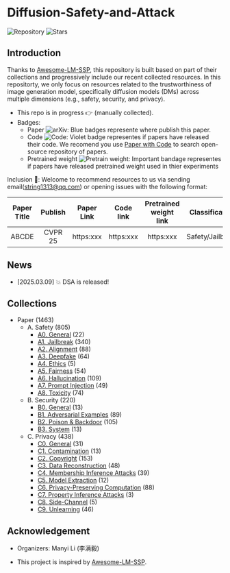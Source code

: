 # Diffusion-Safety-and-Attack 

![Repository](https://img.shields.io/badge/Advancement-DSA-red)
![Stars](https://img.shields.io/github/stars/ManyiLee/Diffusion-Safety-and-Attack)

## Introduction 
Thanks to [Awesome-LM-SSP](https://github.com/ThuCCSLab/Awesome-LM-SSP), this repository is built based on part of their collections and progressively include our recent collected resources. In this repositorty, we only focus on resources related to the trustworthiness of image generation model, specifically diffusion models (DMs) across multiple dimensions (e.g., safety, security, and privacy).

- This repo is in progress :point_right: (manually collected).
- Badges: 
    - Paper ![arXiv](https://img.shields.io/badge/arXiv-blue): Blue badges represente where publish this paper.
    - Code ![Code](https://img.shields.io/badge/Code-violet): Violet badge representes if papers have released their code. We recomend you use [Paper with Code](https://paperswithcode.com/) to search open-source repository of papers.
    - Pretrained weight ![Pretrain weight](https://img.shields.io/badge/Pretrain%20weight-important): Important bandage representes if papers have released pretrained weight used in thier experiments

Inclusion :email:: Welcome to recommend resources to us via sending email(string1313@qq.com) or opening issues with the following format: 

| Paper Title | Publish | Paper Link  | Code link | Pretrained weight link |Classification | Further Comments | 
| :----: | :----: | :----: | :----: | :----: | :----: | :----: |
| ABCDE | CVPR 25 | https:xxx | https:xxx  |  https:xxx | Safety/Jailbreak | Benchmark| 

## News
- [2025.03.09] :boom: DSA is released!

## Collections
- Paper (1463)
    - A. Safety (805)
        - [A0. General](Safety/General.md) (22)
        - [A1. Jailbreak](Safety/JailBreak.md) (340)
        - [A2. Alignment](Safety/Alignment.md) (88)
        - [A3. Deepfake](Safety/Deepfake.md) (64)
        - [A4. Ethics](Safety/Ethics.md) (5)
        - [A5. Fairness](Safety/Fairness.md) (54)
        - [A6. Hallucination](Safety/Hallucination.md) (109)
        - [A7. Prompt Injection](Safety/PromptJnjection.md) (49)
        - [A8. Toxicity](Safety/Toxicity.md) (74)
    - B. Security (220)
        - [B0. General](Security/General.md) (13)
        - [B1. Adversarial Examples](Security/Adversarial_examples.md) (89)
        - [B2. Poison & Backdoor](Security/Poison_&_Backdoor.md) (105)
        - [B3. System](Security/System.md) (13)
    - C. Privacy (438)
        - [C0. General](Privacy/General.md) (31)
        - [C1. Contamination](Privacy/Contamination.md) (13)
        - [C2. Copyright](Privacy/Copyright.md) (153)
        - [C3. Data Reconstruction](Privacy/Data_Reconstruction.md) (48)
        - [C4. Membership Inference Attacks](Privacy/Membership_inference_attacks.md) (39)
        - [C5. Model Extraction](Privacy/Model_extraction.md) (12)
        - [C6. Privacy-Preserving Computation](Privacy/Privacy-preserving_computation.md) (88)
        - [C7. Property Inference Attacks](Privacy/Property_inference_attacks.md) (3)
        - [C8. Side-Channel](Privacy/side-channel.md) (5)
        - [C9. Unlearning](Privacy/unlearning.md) (46)

## Acknowledgement

- Organizers: Manyi Li (李满毅)

- This project is inspired by [Awesome-LM-SSP](https://github.com/ThuCCSLab/Awesome-LM-SSP).
